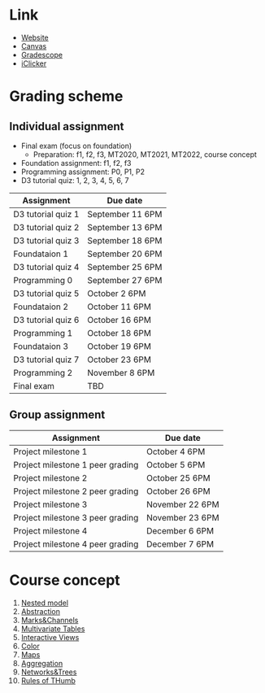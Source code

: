 # Link

- [Website](https://www.students.cs.ubc.ca/~cs-447/23Sep/)
- [Canvas](https://canvas.ubc.ca/courses/123454)
- [Gradescope](https://www.gradescope.ca/courses/11939)
- [iClicker](https://student.iclicker.com/#/login)

# Grading scheme

## Individual assignment

- Final exam (focus on foundation)
  - Preparation: f1, f2, f3, MT2020, MT2021, MT2022, course concept
- Foundation assignment: f1, f2, f3
- Programming assignment: P0, P1, P2
- D3 tutorial quiz: 1, 2, 3, 4, 5, 6, 7

| Assignment         | Due date         |
| ------------------ | ---------------- |
| D3 tutorial quiz 1 | September 11 6PM |
| D3 tutorial quiz 2 | September 13 6PM |
| D3 tutorial quiz 3 | September 18 6PM |
| Foundataion 1      | September 20 6PM |
| D3 tutorial quiz 4 | September 25 6PM |
| Programming 0      | September 27 6PM |
| D3 tutorial quiz 5 | October 2 6PM    |
| Foundataion 2      | October 11 6PM   |
| D3 tutorial quiz 6 | October 16 6PM   |
| Programming 1      | October 18 6PM   |
| Foundataion 3      | October 19 6PM   |
| D3 tutorial quiz 7 | October 23 6PM   |
| Programming 2      | November 8 6PM   |
| Final exam         | TBD              |

## Group assignment

| Assignment                       | Due date        |
| -------------------------------- | --------------- |
| Project milestone 1              | October 4 6PM   |
| Project milestone 1 peer grading | October 5 6PM   |
| Project milestone 2              | October 25 6PM  |
| Project milestone 2 peer grading | October 26 6PM  |
| Project milestone 3              | November 22 6PM |
| Project milestone 3 peer grading | November 23 6PM |
| Project milestone 4              | December 6 6PM  |
| Project milestone 4 peer grading | December 7 6PM  |

# Course concept

1. [Nested model](/Nested%20model.md)
1. [Abstraction](/Abstraction.md)
1. [Marks&Channels](/Marks&Channels.md)
1. [Multivariate Tables](/Multivariate%20Tables.md)
1. [Interactive Views](/Interactive%20Views.md)
1. [Color](/Color.md)
1. [Maps](/Maps.md)
1. [Aggregation](/Aggregation.md)
1. [Networks&Trees](/Networks&Trees.md)
1. [Rules of THumb](/Rules%20of%20Thumb.md)
